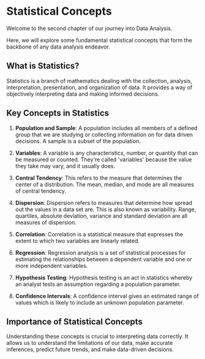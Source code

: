 # Statistical Concepts

Welcome to the second chapter of our journey into Data Analysis.

 Here, we will explore some fundamental statistical concepts that form the backbone of any data analysis endeavor.

## What is Statistics?

Statistics is a branch of mathematics dealing with the collection, analysis, interpretation, presentation, and organization of data. It provides a way of objectively interpreting data and making informed decisions.

## Key Concepts in Statistics

1. **Population and Sample**: A population includes all members of a defined group that we are studying or collecting information on for data driven decisions. A sample is a subset of the population.

2. **Variables**: A variable is any characteristics, number, or quantity that can be measured or counted. They're called 'variables' because the value they take may vary, and it usually does.

3. **Central Tendency**: This refers to the measure that determines the center of a distribution. The mean, median, and mode are all measures of central tendency.

4. **Dispersion**: Dispersion refers to measures that determine how spread out the values in a data set are. This is also known as variability. Range, quartiles, absolute deviation, variance and standard deviation are all measures of dispersion.

5. **Correlation**: Correlation is a statistical measure that expresses the extent to which two variables are linearly related.

6. **Regression**: Regression analysis is a set of statistical processes for estimating the relationships between a dependent variable and one or more independent variables.

7. **Hypothesis Testing**: Hypothesis testing is an act in statistics whereby an analyst tests an assumption regarding a population parameter.

8. **Confidence Intervals**: A confidence interval gives an estimated range of values which is likely to include an unknown population parameter.

## Importance of Statistical Concepts

Understanding these concepts is crucial to interpreting data correctly. It allows us to understand the limitations of our data, make accurate inferences, predict future trends, and make data-driven decisions.


